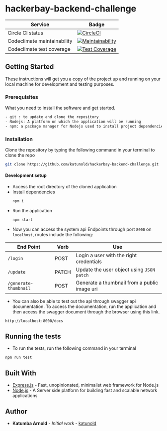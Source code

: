 # hackerbay-backend-challenge 

| Service         | Badge  |
| -------------   |----------|
| Circle CI status| [![CircleCI](https://circleci.com/gh/katunold/hackerbay-backend-challenge.svg?style=svg)](https://circleci.com/gh/katunold/hackerbay-backend-challenge)|
| Codeclimate maintainability| [![Maintainability](https://api.codeclimate.com/v1/badges/a3fb70f7bd621e51e5d7/maintainability)](https://codeclimate.com/github/katunold/hackerbay-backend-challenge/maintainability) |
| Codeclimate test coverage | [![Test Coverage](https://api.codeclimate.com/v1/badges/a3fb70f7bd621e51e5d7/test_coverage)](https://codeclimate.com/github/katunold/hackerbay-backend-challenge/test_coverage) |

## Getting Started
These instructions will get you a copy of the project up and running on your local machine for development
and testing purposes.

### Prerequisites
What you need to install the software and get started.

```bash
- git : to update and clone the repository
- Nodejs: A platform on which the application will be running
- npm: a package manager for Nodejs used to install project dependencies
```

### Installation
Clone the repository by typing the following command in your terminal to clone the repo
```bash
git clone https://github.com/katunold/hackerbay-backend-challenge.git
```
#### Development setup
- Access the root directory of the cloned application
- Install dependencies 
    ```bash
    npm i
    ```
- Run the application
    ```bash
    npm start
    ```
 - Now you can access the system api Endpoints through port `8000` on `localhost`, 
 routes include the following:
 
 | End Point                                           | Verb |Use                                       |
 | ----------------------------------------------------|------|------------------------------------------|
 |`/login`                                    |POST   | Login a user with the right credentials |
 |`/update`                     |PATCH   | Update the user object using `JSON patch` |
 |`/generate-thumbnail`                                    |POST  | Generate a thumbnail from a public image uri |

 - You can also be able to test out the api through swagger api documentation. To access the documentation, run the application and
 then access the swagger document through the browser using this link.
 ```bash
http://localhost:8000/docs
```

## Running the tests

- To run the tests, run the following command in your terminal

```bash
npm run test
```
## Built With

* [Express.js](https://expressjs.com/) - Fast, unopinionated, minimalist web framework for Node.js
* [Node.js]() - A Server side platform for building fast and scalable network applications

## Author

* **Katumba Arnold** - *Initial work* - [katunold](https://github.com/katunold)
